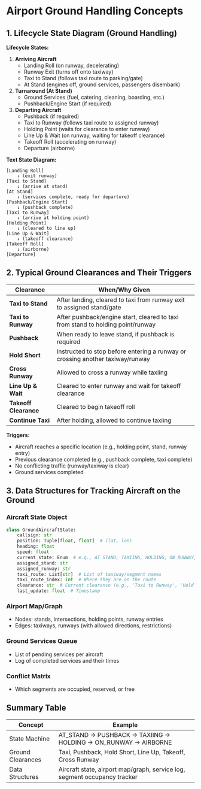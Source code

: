 # Airport Ground Handling Concepts

## 1. Lifecycle State Diagram (Ground Handling)

**Lifecycle States:**

1. **Arriving Aircraft**
    - Landing Roll (on runway, decelerating)
    - Runway Exit (turns off onto taxiway)
    - Taxi to Stand (follows taxi route to parking/gate)
    - At Stand (engines off, ground services, passengers disembark)
2. **Turnaround (At Stand)**
    - Ground Services (fuel, catering, cleaning, boarding, etc.)
    - Pushback/Engine Start (if required)
3. **Departing Aircraft**
    - Pushback (if required)
    - Taxi to Runway (follows taxi route to assigned runway)
    - Holding Point (waits for clearance to enter runway)
    - Line Up & Wait (on runway, waiting for takeoff clearance)
    - Takeoff Roll (accelerating on runway)
    - Departure (airborne)

**Text State Diagram:**

```
[Landing Roll] 
    ↓ (exit runway)
[Taxi to Stand]
    ↓ (arrive at stand)
[At Stand]
    ↓ (services complete, ready for departure)
[Pushback/Engine Start]
    ↓ (pushback complete)
[Taxi to Runway]
    ↓ (arrive at holding point)
[Holding Point]
    ↓ (cleared to line up)
[Line Up & Wait]
    ↓ (takeoff clearance)
[Takeoff Roll]
    ↓ (airborne)
[Departure]
```

## 2. Typical Ground Clearances and Their Triggers

| **Clearance**         | **When/Why Given**                                                                 |
|-----------------------|------------------------------------------------------------------------------------|
| **Taxi to Stand**     | After landing, cleared to taxi from runway exit to assigned stand/gate             |
| **Taxi to Runway**    | After pushback/engine start, cleared to taxi from stand to holding point/runway    |
| **Pushback**          | When ready to leave stand, if pushback is required                                 |
| **Hold Short**        | Instructed to stop before entering a runway or crossing another taxiway/runway     |
| **Cross Runway**      | Allowed to cross a runway while taxiing                                            |
| **Line Up & Wait**    | Cleared to enter runway and wait for takeoff clearance                             |
| **Takeoff Clearance** | Cleared to begin takeoff roll                                                      |
| **Continue Taxi**     | After holding, allowed to continue taxiing                                         |

**Triggers:**
- Aircraft reaches a specific location (e.g., holding point, stand, runway entry)
- Previous clearance completed (e.g., pushback complete, taxi complete)
- No conflicting traffic (runway/taxiway is clear)
- Ground services completed

## 3. Data Structures for Tracking Aircraft on the Ground

### Aircraft State Object
```python
class GroundAircraftState:
    callsign: str
    position: Tuple[float, float]  # (lat, lon)
    heading: float
    speed: float
    current_state: Enum  # e.g., AT_STAND, TAXIING, HOLDING, ON_RUNWAY, etc.
    assigned_stand: str
    assigned_runway: str
    taxi_route: List[str]  # List of taxiway/segment names
    taxi_route_index: int  # Where they are on the route
    clearance: str  # Current clearance (e.g., 'Taxi to Runway', 'Hold Short')
    last_update: float  # Timestamp
```

### Airport Map/Graph
- Nodes: stands, intersections, holding points, runway entries
- Edges: taxiways, runways (with allowed directions, restrictions)

### Ground Services Queue
- List of pending services per aircraft
- Log of completed services and their times

### Conflict Matrix
- Which segments are occupied, reserved, or free

## Summary Table

| **Concept**         | **Example**                                                                 |
|---------------------|-----------------------------------------------------------------------------|
| State Machine       | AT_STAND → PUSHBACK → TAXIING → HOLDING → ON_RUNWAY → AIRBORNE              |
| Ground Clearances   | Taxi, Pushback, Hold Short, Line Up, Takeoff, Cross Runway                  |
| Data Structures     | Aircraft state, airport map/graph, service log, segment occupancy tracker   |
``` 